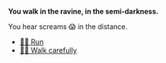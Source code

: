 **You walk in the ravine, in the semi-darkness.**

You hear screams 😱 in the distance.

- [🏃‍♂️ Run](9-1BA.md)
- [🚶‍♂️ Walk carefully](9-1BB.md)